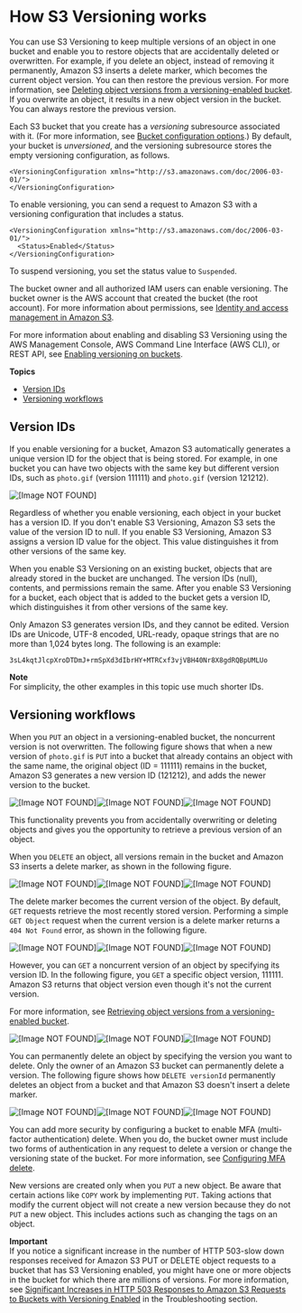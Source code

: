 # How S3 Versioning works<a name="versioning-workflows"></a>

You can use S3 Versioning to keep multiple versions of an object in one bucket and enable you to restore objects that are accidentally deleted or overwritten\. For example, if you delete an object, instead of removing it permanently, Amazon S3 inserts a delete marker, which becomes the current object version\. You can then restore the previous version\. For more information, see [Deleting object versions from a versioning\-enabled bucket](DeletingObjectVersions.md)\. If you overwrite an object, it results in a new object version in the bucket\. You can always restore the previous version\.

Each S3 bucket that you create has a *versioning* subresource associated with it\. \(For more information, see [Bucket configuration options](UsingBucket.md#bucket-config-options-intro)\.\) By default, your bucket is *unversioned*, and the versioning subresource stores the empty versioning configuration, as follows\.

```
<VersioningConfiguration xmlns="http://s3.amazonaws.com/doc/2006-03-01/"> 
</VersioningConfiguration>
```

To enable versioning, you can send a request to Amazon S3 with a versioning configuration that includes a status\. 

```
<VersioningConfiguration xmlns="http://s3.amazonaws.com/doc/2006-03-01/"> 
  <Status>Enabled</Status> 
</VersioningConfiguration>
```

To suspend versioning, you set the status value to `Suspended`\.

The bucket owner and all authorized IAM users can enable versioning\. The bucket owner is the AWS account that created the bucket \(the root account\)\. For more information about permissions, see [Identity and access management in Amazon S3](s3-access-control.md)\.

For more information about enabling and disabling S3 Versioning using the AWS Management Console, AWS Command Line Interface \(AWS CLI\), or REST API, see [Enabling versioning on buckets](manage-versioning-examples.md)\.

**Topics**
+ [Version IDs](#version-ids)
+ [Versioning workflows](#versioning-workflows-examples)

## Version IDs<a name="version-ids"></a>

If you enable versioning for a bucket, Amazon S3 automatically generates a unique version ID for the object that is being stored\. For example, in one bucket you can have two objects with the same key but different version IDs, such as `photo.gif` \(version 111111\) and `photo.gif` \(version 121212\)\.

![\[Image NOT FOUND\]](http://docs.aws.amazon.com/AmazonS3/latest/userguide/images/versioning_Enabled.png)

Regardless of whether you enable versioning, each object in your bucket has a version ID\. If you don't enable S3 Versioning, Amazon S3 sets the value of the version ID to null\. If you enable S3 Versioning, Amazon S3 assigns a version ID value for the object\. This value distinguishes it from other versions of the same key\.

When you enable S3 Versioning on an existing bucket, objects that are already stored in the bucket are unchanged\. The version IDs \(null\), contents, and permissions remain the same\. After you enable S3 Versioning for a bucket, each object that is added to the bucket gets a version ID, which distinguishes it from other versions of the same key\. 

Only Amazon S3 generates version IDs, and they cannot be edited\. Version IDs are Unicode, UTF\-8 encoded, URL\-ready, opaque strings that are no more than 1,024 bytes long\. The following is an example:

`3sL4kqtJlcpXroDTDmJ+rmSpXd3dIbrHY+MTRCxf3vjVBH40Nr8X8gdRQBpUMLUo`

**Note**  
For simplicity, the other examples in this topic use much shorter IDs\.



## Versioning workflows<a name="versioning-workflows-examples"></a>

When you `PUT` an object in a versioning\-enabled bucket, the noncurrent version is not overwritten\. The following figure shows that when a new version of `photo.gif` is `PUT` into a bucket that already contains an object with the same name, the original object \(ID = 111111\) remains in the bucket, Amazon S3 generates a new version ID \(121212\), and adds the newer version to the bucket\.

![\[Image NOT FOUND\]](http://docs.aws.amazon.com/AmazonS3/latest/userguide/images/versioning_PUT_versionEnabled3.png)![\[Image NOT FOUND\]](http://docs.aws.amazon.com/AmazonS3/latest/userguide/)![\[Image NOT FOUND\]](http://docs.aws.amazon.com/AmazonS3/latest/userguide/)

This functionality prevents you from accidentally overwriting or deleting objects and gives you the opportunity to retrieve a previous version of an object\. 

When you `DELETE` an object, all versions remain in the bucket and Amazon S3 inserts a delete marker, as shown in the following figure\.

![\[Image NOT FOUND\]](http://docs.aws.amazon.com/AmazonS3/latest/userguide/images/versioning_DELETE_versioningEnabled.png)![\[Image NOT FOUND\]](http://docs.aws.amazon.com/AmazonS3/latest/userguide/)![\[Image NOT FOUND\]](http://docs.aws.amazon.com/AmazonS3/latest/userguide/)

The delete marker becomes the current version of the object\. By default, `GET` requests retrieve the most recently stored version\. Performing a simple `GET Object` request when the current version is a delete marker returns a `404 Not Found` error, as shown in the following figure\.

![\[Image NOT FOUND\]](http://docs.aws.amazon.com/AmazonS3/latest/userguide/images/versioning_DELETE_NoObjectFound2.png)![\[Image NOT FOUND\]](http://docs.aws.amazon.com/AmazonS3/latest/userguide/)![\[Image NOT FOUND\]](http://docs.aws.amazon.com/AmazonS3/latest/userguide/)

However, you can `GET` a noncurrent version of an object by specifying its version ID\. In the following figure, you `GET` a specific object version, 111111\. Amazon S3 returns that object version even though it's not the current version\.

For more information, see [Retrieving object versions from a versioning\-enabled bucket](RetrievingObjectVersions.md)\.

![\[Image NOT FOUND\]](http://docs.aws.amazon.com/AmazonS3/latest/userguide/images/versioning_GET_Versioned3.png)![\[Image NOT FOUND\]](http://docs.aws.amazon.com/AmazonS3/latest/userguide/)![\[Image NOT FOUND\]](http://docs.aws.amazon.com/AmazonS3/latest/userguide/)

You can permanently delete an object by specifying the version you want to delete\. Only the owner of an Amazon S3 bucket can permanently delete a version\. The following figure shows how `DELETE versionId` permanently deletes an object from a bucket and that Amazon S3 doesn't insert a delete marker\.

![\[Image NOT FOUND\]](http://docs.aws.amazon.com/AmazonS3/latest/userguide/images/versioning_DELETE_versioningEnabled2.png)![\[Image NOT FOUND\]](http://docs.aws.amazon.com/AmazonS3/latest/userguide/)![\[Image NOT FOUND\]](http://docs.aws.amazon.com/AmazonS3/latest/userguide/)

You can add more security by configuring a bucket to enable MFA \(multi\-factor authentication\) delete\. When you do, the bucket owner must include two forms of authentication in any request to delete a version or change the versioning state of the bucket\. For more information, see [Configuring MFA delete](MultiFactorAuthenticationDelete.md)\.

 New versions are created only when you `PUT` a new object\. Be aware that certain actions like `COPY` work by implementing `PUT`\. Taking actions that modify the current object will not create a new version because they do not `PUT` a new object\. This includes actions such as changing the tags on an object\. 

**Important**  
If you notice a significant increase in the number of HTTP 503\-slow down responses received for Amazon S3 PUT or DELETE object requests to a bucket that has S3 Versioning enabled, you might have one or more objects in the bucket for which there are millions of versions\. For more information, see [Significant Increases in HTTP 503 Responses to Amazon S3 Requests to Buckets with Versioning Enabled](troubleshooting-by-symptom.md#troubleshooting-by-symptom-increase-503-reponses) in the Troubleshooting section\.